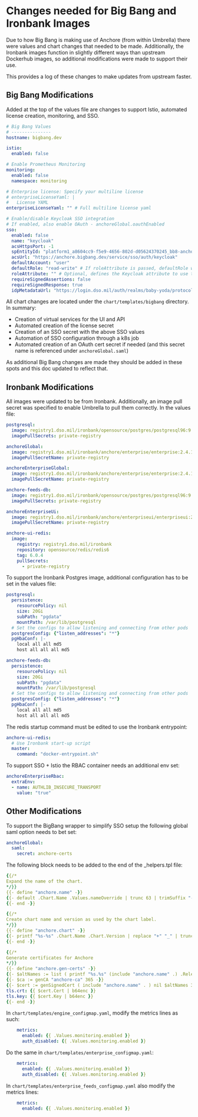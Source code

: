 # Changes needed for Big Bang and Ironbank Images

Due to how Big Bang is making use of Anchore (from within Umbrella) there were values and chart changes that needed to be made.
Additionally, the Ironbank images function in slightly different ways than upstream Dockerhub images, so additional 
modifications were made to support their use.

This provides a log of these changes to make updates from upstream faster.

## Big Bang Modifications

Added at the top of the values file are changes to support Istio, automated license creation, monitoring, and SSO.

```yaml
# Big Bang Values
# ---------------
hostname: bigbang.dev

istio:
  enabled: false

# Enable Prometheus Monitoring
monitoring:
  enabled: false
  namespace: monitoring

# Enterprise license: Specify your multiline license
# enterpriseLicenseYaml: |
#   License YAML
enterpriseLicenseYaml: "" # Full multiline license yaml

# Enable/disable Keycloak SSO integration
# If enabled, also enable OAuth - anchoreGlobal.oauthEnabled
sso:
  enabled: false
  name: "keycloak"
  acsHttpsPort: -1
  spEntityId: "platform1_a8604cc9-f5e9-4656-802d-d05624370245_bb8-anchore"
  acsUrl: "https://anchore.bigbang.dev/service/sso/auth/keycloak"
  defaultAccount: "user"
  defaultRole: "read-write" # If roleAttribute is passed, defaultRole will be ignored
  roleAttribute: "" # Optional, defines the Keycloak attribute to use to map roles/permissions
  requireSignedAssertions: false
  requireSignedResponse: true
  idpMetadataUrl: "https://login.dso.mil/auth/realms/baby-yoda/protocol/saml/descriptor"
```

All chart changes are located under the `chart/templates/bigbang` directory. In summary:

- Creation of virtual services for the UI and API
- Automated creation of the license secret
- Creation of an SSO secret with the above SSO values
- Automation of SSO configuration through a k8s job
- Automated creation of an OAuth cert secret if needed (and this secret name is referenced under `anchoreGlobal.saml`)

As additional Big Bang changes are made they should be added in these spots and this doc updated to reflect that.

## Ironbank Modifications

All images were updated to be from Ironbank. Additionally, an image pull secret was specified to enable Umbrella to pull them correctly. In the values file:

```yaml
postgresql:
  image: registry1.dso.mil/ironbank/opensource/postgres/postgresql96:9.6.18
  imagePullSecrets: private-registry

anchoreGlobal:
  image: registry1.dso.mil/ironbank/anchore/enterprise/enterprise:2.4.1
  imagePullSecretName: private-registry

anchoreEnterpriseGlobal:
  image: registry1.dso.mil/ironbank/anchore/enterprise/enterprise:2.4.1
  imagePullSecretName: private-registry

anchore-feeds-db:
  image: registry1.dso.mil/ironbank/opensource/postgres/postgresql96:9.6.18
  imagePullSecrets: private-registry

anchoreEnterpriseUi:
  image: registry1.dso.mil/ironbank/anchore/enterpriseui/enterpriseui:2.4.1
  imagePullSecretName: private-registry

anchore-ui-redis:
  image:
    registry: registry1.dso.mil/ironbank
    repository: opensource/redis/redis6
    tag: 6.0.4
    pullSecrets:
      - private-registry
```

To support the Ironbank Postgres image, additional configuration has to be set in the values file:

```yaml
postgresql:
  persistence:
    resourcePolicy: nil
    size: 20Gi
    subPath: "pgdata"
    mountPath: /var/lib/postgresql
  # Set the configs to allow listening and connecting from other pods
  postgresConfig: {"listen_addresses": "*"}
  pgHbaConf: |-
    local all all md5
    host all all all md5

anchore-feeds-db:
  persistence:
    resourcePolicy: nil
    size: 20Gi
    subPath: "pgdata"
    mountPath: /var/lib/postgresql
  # Set the configs to allow listening and connecting from other pods
  postgresConfig: {"listen_addresses": "*"}
  pgHbaConf: |-
    local all all md5
    host all all all md5
```

The redis startup command must be edited to use the Ironbank entrypoint:

```yaml
anchore-ui-redis:
  # Use Ironbank start-up script
  master:
    command: "docker-entrypoint.sh"
```

To support SSO + Istio the RBAC container needs an additional env set:

```yaml
anchoreEnterpriseRbac:
  extraEnv:
  - name: AUTHLIB_INSECURE_TRANSPORT
    value: "true"
```

## Other Modifications

To support the BigBang wrapper to simplify SSO setup the following global saml option needs to bet set:
```yaml
anchoreGlobal:
  saml:
    secret: anchore-certs
```

The following block needs to be added to the end of the _helpers.tpl file:
```yaml
{{/*
Expand the name of the chart.
*/}}
{{- define "anchore.name" -}}
{{- default .Chart.Name .Values.nameOverride | trunc 63 | trimSuffix "-" -}}
{{- end -}}

{{/*
Create chart name and version as used by the chart label.
*/}}
{{- define "anchore.chart" -}}
{{- printf "%s-%s" .Chart.Name .Chart.Version | replace "+" "_" | trunc 63 | trimSuffix "-" -}}
{{- end -}}

{{/*
Generate certificates for Anchore
*/}}
{{- define "anchore.gen-certs" -}}
{{- $altNames := list ( printf "%s.%s" (include "anchore.name" .) .Release.Namespace ) ( printf "%s.%s.svc" (include "anchore.name" .) .Release.Namespace ) -}}
{{- $ca := genCA "anchore-ca" 365 -}}
{{- $cert := genSignedCert ( include "anchore.name" . ) nil $altNames 365 $ca -}}
tls.crt: {{ $cert.Cert | b64enc }}
tls.key: {{ $cert.Key | b64enc }}
{{- end -}}
```

In `chart/templates/engine_configmap.yaml`, modify the metrics lines as such:
```yaml
    metrics:
      enabled: {{ .Values.monitoring.enabled }}
      auth_disabled: {{ .Values.monitoring.enabled }}
```

Do the same in `chart/templates/enterprise_configmap.yaml`:
```yaml
    metrics:
      enabled: {{ .Values.monitoring.enabled }}
      auth_disabled: {{ .Values.monitoring.enabled }}
```

In `chart/templates/enterprise_feeds_configmap.yaml` also modify the metrics lines:
```yaml
    metrics:
      enabled: {{ .Values.monitoring.enabled }}
```

